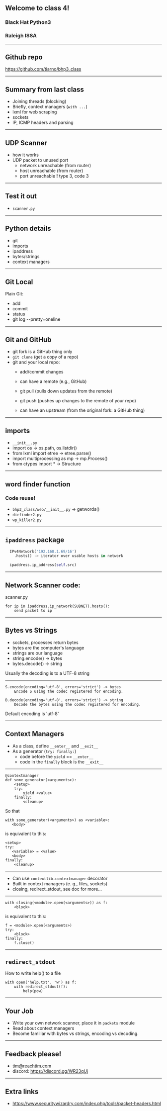 ## Welcome to class 4!

### Black Hat Python3 

### Raleigh ISSA

---

## Github repo

https://github.com/tiarno/bhp3_class

---

## Summary from last class

- Joining threads (blocking)
- Briefly, context managers (`with ...`)
- lxml for web scraping
- sockets
- IP, ICMP headers and parsing

---

## UDP Scanner

- how it works
- UDP packet to unused port
    - network unreachable (from router)
    - host unreachable (from router)
    - port unreachable **!** type 3, code 3

---

## Test it out

- `scanner.py`

---

## Python details

- git
- imports
- ipaddress
- bytes/strings
- context managers

---

## Git Local

Plain Git:

- add
- commit 
- status
- git log --pretty=oneline

---

## Git and GitHub

- git fork is a GitHub thing only
- `git clone` (get a copy of a repo)
- git and your local repo:
    - add/commit changes
    - can have a remote (e.g., GitHub)
    - git pull (pulls down updates from the remote)
    - git push (pushes up changes to the remote of your repo)

    - can have an upstream (from the original fork: a GitHub thing)

---

## imports

- `__init__.py`
- import os -> os.path, os.listdir()
- from lxml import etree -> etree.parse()
- import multiprocessing as mp -> mp.Process()
- from ctypes import * -> Structure

---

## word finder function

### Code reuse!

- `bhp3_class/web/__init__.py` -> getwords()
- `dirfinder2.py`
- `wp_killer2.py`

---

## `ipaddress` package

```python
  IPv4Network('192.168.1.69/16')
    .hosts() -> iterator over usable hosts in network

  ipaddress.ip_address(self.src)
```

---

## Network Scanner code:

scanner.py
```
for ip in ipaddress.ip_network(SUBNET).hosts():
    send packet to ip
```

---

## Bytes vs Strings

- sockets, processes return bytes
- bytes are the computer's language
- strings are our language
- string.encode() -> bytes
- bytes.decode() -> string

Usually the decoding is to a UTF-8 string

---

```
S.encode(encoding='utf-8', errors='strict') -> bytes
    Encode S using the codec registered for encoding. 

B.decode(encoding='utf-8', errors='strict') -> string
    Decode the bytes using the codec registered for encoding.
```

Default encoding is 'utf-8'

---

## Context Managers

- As a class, define `__enter__` and `__exit__`
- As a generator (`try: finally:`)
    - code before the `yield` == `__enter__`
    - code in the `finally` block is the `__exit__`

---

```
@contextmanager
def some_generator(<arguments>):
    <setup>
    try:
        yield <value>
    finally:
        <cleanup>
```

So that

```
with some_generator(<arguments>) as <variable>:
   <body>

```

is 
equivalent to this:

```
<setup>
try:
   <variable> = <value>
   <body>
finally:
    <cleanup>
```

---

- Can use `contextlib.contextmanager` decorator
- Built in context managers (e. g., files, sockets)
- closing, redirect_stdout, see doc for more...

---

```
with closing(<module>.open(<arguments>)) as f:
    <block>
```
is equivalent to this:

```
f = <module>.open(<arguments>)
try:
    <block>
finally:
    f.close()
```

---

## `redirect_stdout`

How to write help() to a file


```
with open('help.txt', 'w') as f:
    with redirect_stdout(f):
        help(pow)
```

---

## Your Job

- Write your own network scanner, place it in `packets` module
- Read about context managers
- Become familiar with bytes vs strings, encoding vs decoding.

---

## Feedback please!

- tim@reachtim.com
- discord: https://discord.gg/WR23qUj

---

## Extra links

- https://www.securitywizardry.com/index.php/tools/packet-headers.html